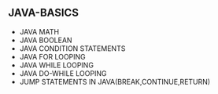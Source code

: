 ## JAVA-BASICS
* JAVA MATH 
* JAVA BOOLEAN
* JAVA CONDITION STATEMENTS 
* JAVA FOR LOOPING  
* JAVA WHILE LOOPING  
* JAVA DO-WHILE LOOPING 
*  JUMP STATEMENTS IN JAVA(BREAK,CONTINUE,RETURN)  
  
